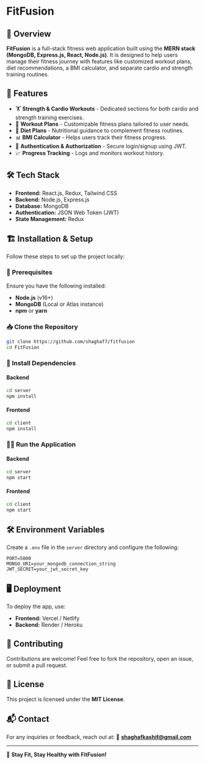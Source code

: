 # FitFusion

## 📌 Overview
**FitFusion** is a full-stack fitness web application built using the **MERN stack (MongoDB, Express.js, React, Node.js)**. It is designed to help users manage their fitness journey with features like customized workout plans, diet recommendations, a BMI calculator, and separate cardio and strength training routines.

## 🚀 Features
- 🏋️ **Strength & Cardio Workouts** - Dedicated sections for both cardio and strength training exercises.
- 📅 **Workout Plans** - Customizable fitness plans tailored to user needs.
- 🥗 **Diet Plans** - Nutritional guidance to complement fitness routines.
- 📊 **BMI Calculator** - Helps users track their fitness progress.
- 🔐 **Authentication & Authorization** - Secure login/signup using JWT.
- 📈 **Progress Tracking** - Logs and monitors workout history.

## 🛠 Tech Stack
- **Frontend:** React.js, Redux, Tailwind CSS
- **Backend:** Node.js, Express.js
- **Database:** MongoDB
- **Authentication:** JSON Web Token (JWT)
- **State Management:** Redux

## 🏗️ Installation & Setup
Follow these steps to set up the project locally:

### 🔧 Prerequisites
Ensure you have the following installed:
- **Node.js** (v16+)
- **MongoDB** (Local or Atlas instance)
- **npm** or **yarn**

### 📥 Clone the Repository
```sh
git clone https://github.com/shaghaf7/fitfusion
cd FitFusion
```

### 🔨 Install Dependencies
#### Backend
```sh
cd server
npm install
```
#### Frontend
```sh
cd client
npm install
```

### 🏃‍♂️ Run the Application
#### Backend
```sh
cd server
npm start
```
#### Frontend
```sh
cd client
npm start
```

## 🛠️ Environment Variables
Create a `.env` file in the `server` directory and configure the following:
```env
PORT=5000
MONGO_URI=your_mongodb_connection_string
JWT_SECRET=your_jwt_secret_key
```

## 🖥️ Deployment
To deploy the app, use:
- **Frontend:** Vercel / Netlify
- **Backend:** Render / Heroku

## 🤝 Contributing
Contributions are welcome! Feel free to fork the repository, open an issue, or submit a pull request.

## 📜 License
This project is licensed under the **MIT License**.

## 📬 Contact
For any inquiries or feedback, reach out at:
📧 **shaghafkashif@gmail.com**

---
🚀 **Stay Fit, Stay Healthy with FitFusion!**

